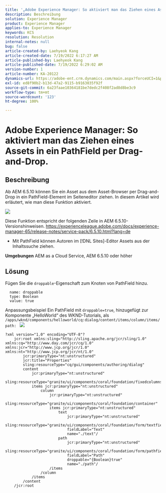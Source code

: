 ```yaml
---
title: '„Adobe Experience Manager: So aktiviert man das Ziehen eines Assets in ein PathField per Drag-and-Drop.“'
description: Beschreibung
solution: Experience Manager
product: Experience Manager
applies-to: Experience Manager
keywords: KCS
resolution: Resolution
internal-notes: null
bug: false
article-created-by: Laehyeok Kang
article-created-date: 7/19/2022 6:17:27 AM
article-published-by: Laehyeok Kang
article-published-date: 7/19/2022 6:29:02 AM
version-number: 1
article-number: KA-20122
dynamics-url: https://adobe-ent.crm.dynamics.com/main.aspx?forceUCI=1&pagetype=entityrecord&etn=knowledgearticle&id=a9f6e173-2a07-ed11-82e4-00224808e483
exl-id: ed8f90b2-b13d-47a2-9115-b9163035f92f
source-git-commit: 6a23faae10364181be7dedc2f408f2ad8d8be3c9
workflow-type: tm+mt
source-wordcount: '123'
ht-degree: 100%

---
```


# Adobe Experience Manager: So aktiviert man das Ziehen eines Assets in ein PathField per Drag-and-Drop.

## Beschreibung


Ab AEM 6.5.10 können Sie ein Asset aus dem Asset-Browser per Drag-and-Drop in ein PathField-Element im Seiteneditor ziehen.
In diesem Artikel wird erläutert, wie man diese Funktion aktiviert.

![](assets/___e3b9eeff-2b07-ed11-82e4-00224808e483___.gif)

Diese Funktion entspricht der folgenden Zeile in AEM 6.5.10-Versionshinweisen.
https://experienceleague.adobe.com/docs/experience-manager-65/release-notes/service-pack/6.5.10.html?lang=de

- Mit PathField können Autoren im [!DNL Sites]-Editor Assets aus der Inhaltssuche ziehen.


<b>Umgebungen</b>
AEM as a Cloud Service, AEM 6.5.10 oder höher


## Lösung


Fügen Sie die `droppable`-Eigenschaft zum Knoten von PathField hinzu.

```
  name: droppable
  type: Boolean
  value: true
```

Anpassungsbeispiel
Ein PathField mit `droppable=true`, hinzugefügt zur Komponente „HelloWorld“ des WKND-Tutorials, als `/apps/wknd/components/helloworld/cq:dialog/content/items/column/items/path: `
![](assets/6106400f-2b07-ed11-82e4-00224808e483.png)




```
?xml version="1.0" encoding="UTF-8"?
    jcr:root xmlns:sling="http://sling.apache.org/jcr/sling/1.0" xmlns:cq="http://www.day.com/jcr/cq/1.0" xmlns:jcr="http://www.jcp.org/jcr/1.0" xmlns:nt="http://www.jcp.org/jcr/nt/1.0"
        jcr:primaryType="nt:unstructured"
        jcr:title="Properties"
        sling:resourceType="cq/gui/components/authoring/dialog"
        content
            jcr:primaryType="nt:unstructured"
            sling:resourceType="granite/ui/components/coral/foundation/fixedcolumns"
            items jcr:primaryType="nt:unstructured"
                column
                    jcr:primaryType="nt:unstructured"
                    sling:resourceType="granite/ui/components/coral/foundation/container"
                    items jcr:primaryType="nt:unstructured"
                        text
                            jcr:primaryType="nt:unstructured"
                            sling:resourceType="granite/ui/components/coral/foundation/form/textfield"
                            fieldLabel="Text"
                            name="./text"/
                        path
                            jcr:primaryType="nt:unstructured"
                            sling:resourceType="granite/ui/components/coral/foundation/form/pathfield"
                            fieldLabel="Path"
                            droppable="{Boolean}true"
                            name="./path"/
                    /items
                /column
            /items
        /content
    /jcr:root
```
